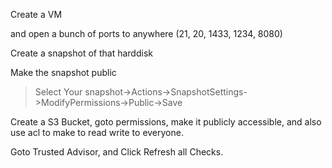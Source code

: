Create a VM

and open a bunch of ports to anywhere (21, 20, 1433, 1234, 8080)

Create a snapshot of that harddisk

Make the snapshot public

> Select Your snapshot->Actions->SnapshotSettings->ModifyPermissions->Public->Save

Create a S3 Bucket, goto permissions, make it publicly accessible, and also use acl to make to read write to everyone.

Goto Trusted Advisor, and Click Refresh all Checks.
